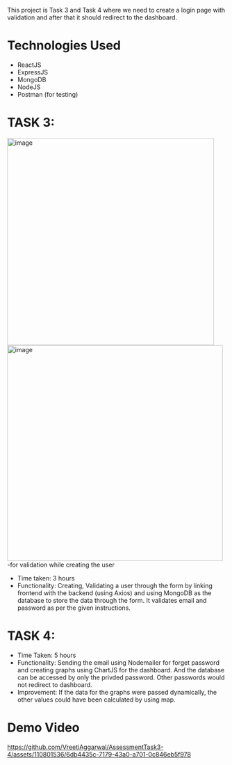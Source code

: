 This project is Task 3 and Task 4 where we need to create a login page with validation and after that it should redirect to the dashboard.

# Technologies Used
- ReactJS
- ExpressJS
- MongoDB
- NodeJS
- Postman (for testing)

# TASK 3: 
<img width="476" alt="image" src="https://github.com/VreetiAggarwal/AssessmentTask3-4/assets/110801536/23304999-37fe-4470-864b-207c9b42a953">

<img width="496" alt="image" src="https://github.com/VreetiAggarwal/AssessmentTask3-4/assets/110801536/f1573f56-1e39-4393-beac-19184d34f31a">
-for validation while creating the user

- Time taken: 3 hours 
- Functionality: Creating, Validating a user through the form by linking frontend with the backend (using Axios) and using MongoDB as the database to store the data through the form. It validates email and password as per the given instructions.

# TASK 4:

- Time Taken: 5 hours
- Functionality: Sending the email using Nodemailer for forget password and creating graphs using ChartJS for the dashboard. And the database can be accessed by only the privded password. Other passwords would not redirect to dashboard.
- Improvement: If the data for the graphs were passed dynamically, the other values could have been calculated by using map. 

# Demo Video


https://github.com/VreetiAggarwal/AssessmentTask3-4/assets/110801536/6db4435c-7179-43a0-a701-0c846eb5f978


  
